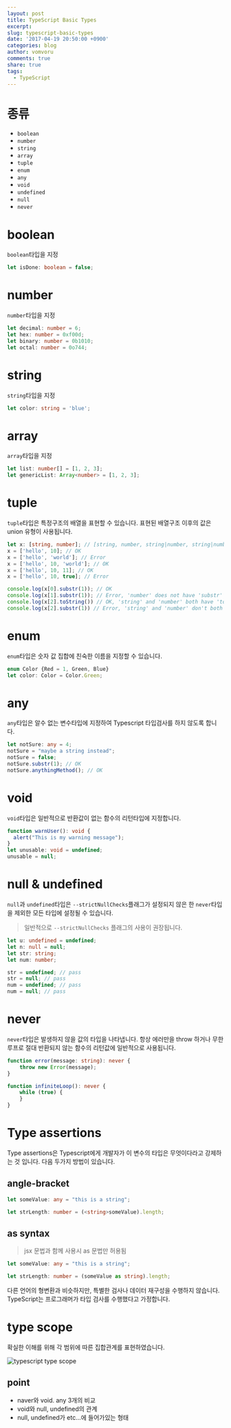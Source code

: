 ```yaml
---
layout: post
title: TypeScript Basic Types
excerpt:
slug: typescript-basic-types
date: '2017-04-19 20:50:00 +0900'
categories: blog
author: vomvoru
comments: true
share: true
tags:
  - TypeScript
---
```


# 종류

* `boolean`
* `number`
* `string`
* `array`
* `tuple`
* `enum`
* `any`
* `void`
* `undefined`
* `null`
* `never`

# boolean
`boolean`타입을 지정
```ts
let isDone: boolean = false;
```

# number
`number`타입을 지정
```ts
let decimal: number = 6;
let hex: number = 0xf00d;
let binary: number = 0b1010;
let octal: number = 0o744;
```

# string
`string`타입을 지정
```ts
let color: string = 'blue';
```

# array
`array`타입을 지정
```ts
let list: number[] = [1, 2, 3];
let genericList: Array<number> = [1, 2, 3];
```

# tuple
`tuple`타입은 특정구조의 배열을 표현할 수 있습니다. 표현된 배열구조 이후의 값은 union 유형이 사용됩니다.
```ts
let x: [string, number]; // [string, number, string|number, string|number ... ]
x = ['hello', 10]; // OK
x = ['hello', 'world']; // Error
x = ['hello', 10, 'world']; // OK
x = ['hello', 10, 11]; // OK
x = ['hello', 10, true]; // Error

console.log(x[0].substr(1)); // OK
console.log(x[1].substr(1)); // Error, 'number' does not have 'substr'
console.log(x[2].toString()) // OK, 'string' and 'number' both have 'toString'
console.log(x[2].substr(1)) // Error, 'string' and 'number' don't both have 'toString'
```

# enum
`enum`타입은 숫자 값 집합에 친숙한 이름을 지정할 수 있습니다.
```ts
enum Color {Red = 1, Green, Blue}
let color: Color = Color.Green;
```

# any
`any`타입은 알수 없는 변수타입에 지정하여 Typescript 타입검사를 하지 않도록 합니다.
```ts
let notSure: any = 4;
notSure = "maybe a string instead";
notSure = false;
notSure.substr(1); // OK
notSure.anythingMethod(); // OK
```

# void
`void`타입은 일반적으로 반환값이 없는 함수의 리턴타입에 지정합니다.
```ts
function warnUser(): void {
  alert("This is my warning message");
}
let unusable: void = undefined;
unusable = null;
```


# null & undefined
`null`과 `undefined`타입은 `--strictNullChecks`플래그가 설정되지 않은 한 `never`타입을 제외한 모든 타입에 설정될 수 있습니다.

> 일반적으로 `--strictNullChecks` 플래그의 사용이 권장됩니다.

```ts
let u: undefined = undefined;
let n: null = null;
let str: string;
let num: number;

str = undefined; // pass
str = null; // pass
num = undefined; // pass
num = null; // pass
```

# never
`never`타입은 발생하지 않을 값의 타입을 나타냅니다. 항상 에러만을 throw 하거나 무한루프로 절대 반환되지 않는 함수의 리턴값에 일반적으로 사용됩니다.
```ts
function error(message: string): never {
    throw new Error(message);
}

function infiniteLoop(): never {
    while (true) {
    }
}
```

# Type assertions
Type assertions은 Typescript에게 개발자가 이 변수의 타입은 무엇이다라고 강제하는 것 입니다. 다음 두가지 방법이 있습니다.

## angle-bracket
```ts
let someValue: any = "this is a string";

let strLength: number = (<string>someValue).length;
```

## as syntax

> jsx 문법과 함께 사용시 as 문법만 허용됨

```ts
let someValue: any = "this is a string";

let strLength: number = (someValue as string).length;
```

다른 언어의 형변환과 비슷하지만, 특별한 검사나 데이터 재구성을 수행하지 않습니다. TypeScript는 프로그래머가 타입 검사를 수행했다고 가정합니다.

# type scope

확실한 이해를 위해 각 범위에 따른 집합관계를 표현하였습니다.

![typescript type scope](/images/2017/04/typescriptTypeScope.png)

## point  
* naver와 void. any 3개의 비교
* void와 null, undefined의 관계
* null, undefined가 etc...에 들어가있는 형태
